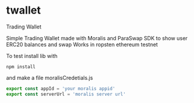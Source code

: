 # twallet
Trading Wallet

Simple Trading Wallet made with Moralis and ParaSwap SDK to show user ERC20 balances and swap
Works in ropsten ethereum testnet

To test install lib with 
```
npm install
```
and make a file 
moralisCredetials.js 

```javascript
export const appId = 'your moralis appid'
export const serverUrl = 'moralis server url'
```
